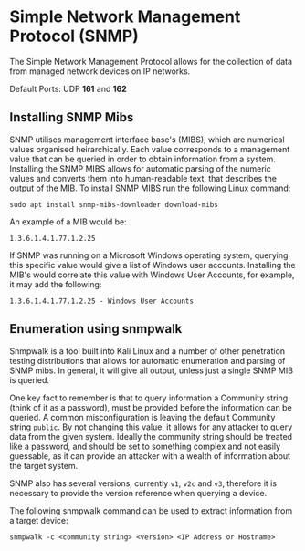 # Simple Network Management Protocol (SNMP)

The Simple Network Management Protocol allows for the collection of data from managed network devices on IP networks.

Default Ports: UDP **161** and **162**

## Installing SNMP Mibs

SNMP utilises management interface base's (MIBS), which are numerical values organised heirarchically.  Each value corresponds to a management value that can be queried in order to obtain information from a system.  Installing the SNMP MIBS allows for automatic parsing of the numeric values and converts them into human-readable text, that describes the output of the MIB.  To install SNMP MIBS run the following Linux command:

`sudo apt install snmp-mibs-downloader download-mibs`

An example of a MIB would be:

`1.3.6.1.4.1.77.1.2.25`

If SNMP was running on a Microsoft Windows operating system, querying this specific value would give a list of Windows user accounts.  Installing the MIB's would correlate this value with Windows User Accounts, for example, it may add the following:

`1.3.6.1.4.1.77.1.2.25 - Windows User Accounts`

## Enumeration using snmpwalk

Snmpwalk is a tool built into Kali Linux and a number of other penetration testing distributions that allows for automatic enumeration and parsing of SNMP mibs.  In general, it will give all output, unless just a single SNMP MIB is queried.

One key fact to remember is that to query information a Community string (think of it as a password), must be provided before the information can be queried. A common misconfiguration is leaving the default Community string `public`.  By not changing this value, it allows for any attacker to query data from the given system.  Ideally the community string should be treated like a password, and should be set to something complex and not easily guessable, as it can provide an attacker with a wealth of information about the target system.

SNMP also has several versions, currently `v1`, `v2c` and `v3`, therefore it is necessary to provide the version reference when querying a device.

The following snmpwalk command can be used to extract information from a target device:

`snmpwalk -c <community string> <version> <IP Address or Hostname>`
